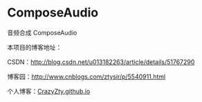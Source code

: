 # ComposeAudio
音频合成 ComposeAudio

本项目的博客地址：

CSDN：http://blog.csdn.net/u013182263/article/details/51767290

博客园：http://www.cnblogs.com/ztysir/p/5540911.html

个人博客：[CrazyZty.github.io](http:CrazyZty.github.io)
